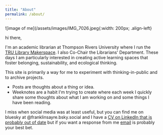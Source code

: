```yaml
---
title: "About"
permalink: /about/
---
```


![image of me](/assets/images/IMG_7026.jpeg{:width: 200px; .align-left}

hi there,

I'm an academic librarian at Thompson Rivers University where I run the [TRU Library Makerspace](https://makerspace.trubox.ca). I also Co-Chair the Librarians' Department. These days I am particularly interested in creating active learning spaces that foster belonging, sustainability, and ecological thinking.

This site is primarily a way for me to experiment with thinking-in-public and to archive projects.

* Posts are thoughts about a thing or idea.
* Weeknotes are a habit I'm trying to create where each week I quickly share some thoughts about what I am working on and some things I have been reading. 

I miss when social media was at least useful, but you can find me on bluesky at @franklinsayre.bsky.social and I have a [CV on LinkedIn that is probably out of date](https://ca.linkedin.com/in/franklin-sayre?original_referer=https%3A%2F%2Fwww.google.com%2F) but if you want a response from me [email](https://www.tru.ca/library/about_us/contacts/Franklin_Sayre.html) is probably your best bet.
